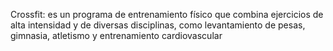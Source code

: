 Crossfit:
es un programa de entrenamiento físico que combina ejercicios de alta intensidad y de diversas disciplinas, como levantamiento de pesas, gimnasia, atletismo y entrenamiento cardiovascular
